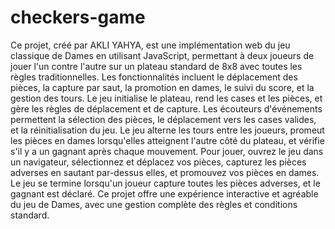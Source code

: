 # checkers-game

Ce projet, créé par AKLI YAHYA, est une implémentation web du jeu classique de Dames en utilisant JavaScript, permettant à deux joueurs de jouer l'un contre l'autre sur un plateau standard de 8x8 avec toutes les règles traditionnelles. Les fonctionnalités incluent le déplacement des pièces, la capture par saut, la promotion en dames, le suivi du score, et la gestion des tours. Le jeu initialise le plateau, rend les cases et les pièces, et gère les règles de déplacement et de capture. Les écouteurs d'événements permettent la sélection des pièces, le déplacement vers les cases valides, et la réinitialisation du jeu. Le jeu alterne les tours entre les joueurs, promeut les pièces en dames lorsqu'elles atteignent l'autre côté du plateau, et vérifie s'il y a un gagnant après chaque mouvement. Pour jouer, ouvrez le jeu dans un navigateur, sélectionnez et déplacez vos pièces, capturez les pièces adverses en sautant par-dessus elles, et promouvez vos pièces en dames. Le jeu se termine lorsqu'un joueur capture toutes les pièces adverses, et le gagnant est déclaré. Ce projet offre une expérience interactive et agréable du jeu de Dames, avec une gestion complète des règles et conditions standard.